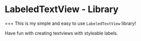 # LabeledTextView - Library
===
This is my simple and easy to use  `LabeledTextView` library!

Have fun with creating textviews with styleable labels.

